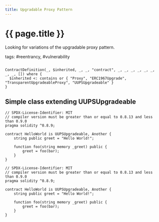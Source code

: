 ```yaml
---
title: Upgradable Proxy Pattern
---
```


# {{ page.title }}

Looking for variations of the upgradable proxy pattern.

tags: #reentrancy, #vulnerability

```grit

ContractDefinition(_, $inherited, _, _, "contract", _, _, _, _, _, _, _, _, []) where {
  $inherited <: contains or { "Proxy", "ERC1967Upgrade", "TransparentUpgradeableProxy", "UUPSUpgradeable" }
}

```

## Simple class extending UUPSUpgradeable

```Solidity
// SPDX-License-Identifier: MIT
// compiler version must be greater than or equal to 0.8.13 and less than 0.9.0
pragma solidity ^0.8.9;

contract HelloWorld is UUPSUpgradeable, Another {
    string public greet = "Hello World!";

    function foo(string memory _greet) public {
        greet = foo(bar);
    }
}

```

```Solidity
// SPDX-License-Identifier: MIT
// compiler version must be greater than or equal to 0.8.13 and less than 0.9.0
pragma solidity ^0.8.9;

contract HelloWorld is UUPSUpgradeable, Another {
    string public greet = "Hello World!";

    function foo(string memory _greet) public {
        greet = foo(bar);
    }
}

```
